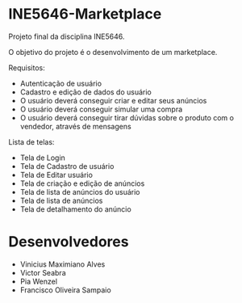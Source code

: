 # INE5646-Marketplace
Projeto final da disciplina INE5646.

O objetivo do projeto é o desenvolvimento de um marketplace.

Requisitos:
* Autenticação de usuário
* Cadastro e edição de dados do usuário
* O usuário deverá conseguir criar e editar seus anúncios
* O usuário deverá conseguir simular uma compra
* O usuário deverá conseguir tirar dúvidas sobre o produto com o vendedor, através de mensagens

Lista de telas:
* Tela de Login
* Tela de Cadastro de usuário
* Tela de Editar usuário
* Tela de criação e edição de anúncios
* Tela de lista de anúncios do usuário
* Tela de lista de anúncios
* Tela de detalhamento do anúncio

# Desenvolvedores
* Vinicius Maximiano Alves
* Victor Seabra
* Pia Wenzel
* Francisco Oliveira Sampaio
